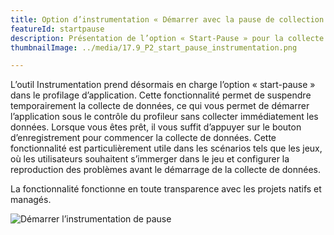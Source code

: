 ```yaml
---
title: Option d’instrumentation « Démarrer avec la pause de collection »
featureId: startpause
description: Présentation de l’option « Start-Pause » pour la collecte de données à la demande dans l’outil d’instrumentation.
thumbnailImage: ../media/17.9_P2_start_pause_instrumentation.png

---
```



L’outil Instrumentation prend désormais en charge l’option « start-pause » dans le profilage d’application. Cette fonctionnalité permet de suspendre temporairement la collecte de données, ce qui vous permet de démarrer l’application sous le contrôle du profileur sans collecter immédiatement les données.
Lorsque vous êtes prêt, il vous suffit d’appuyer sur le bouton d’enregistrement pour commencer la collecte de données. Cette fonctionnalité est particulièrement utile dans les scénarios tels que les jeux, où les utilisateurs souhaitent s’immerger dans le jeu et configurer la reproduction des problèmes avant le démarrage de la collecte de données. 

La fonctionnalité fonctionne en toute transparence avec les projets natifs et managés.

![Démarrer l’instrumentation de pause](../media/17.9_P2_start_pause_instrumentation.png "Démarrer l’instrumentation de pause")

